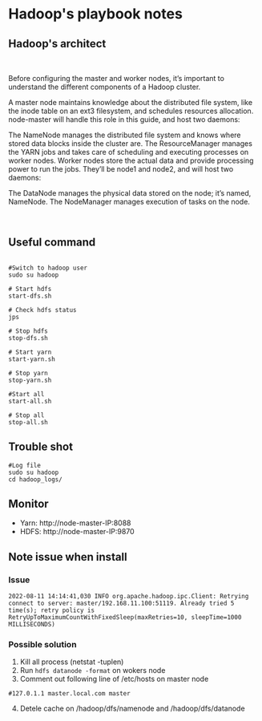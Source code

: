 # Hadoop's playbook notes

## Hadoop's architect

<br>
<p>
Before configuring the master and worker nodes, it’s important to understand the different components of a Hadoop cluster.

A master node maintains knowledge about the distributed file system, like the inode table on an ext3 filesystem, and schedules resources allocation. node-master will handle this role in this guide, and host two daemons:

The NameNode manages the distributed file system and knows where stored data blocks inside the cluster are.
The ResourceManager manages the YARN jobs and takes care of scheduling and executing processes on worker nodes.
Worker nodes store the actual data and provide processing power to run the jobs. They’ll be node1 and node2, and will host two daemons:

The DataNode manages the physical data stored on the node; it’s named, NameNode.
The NodeManager manages execution of tasks on the node.
</p>
<br>


## Useful command

```

#Switch to hadoop user
sudo su hadoop

# Start hdfs
start-dfs.sh

# Check hdfs status
jps

# Stop hdfs
stop-dfs.sh

# Start yarn
start-yarn.sh

# Stop yarn
stop-yarn.sh

#Start all
start-all.sh

# Stop all
stop-all.sh

```

## Trouble shot

```
#Log file
sudo su hadoop
cd hadoop_logs/
```


## Monitor
- Yarn: http://node-master-IP:8088
- HDFS: http://node-master-IP:9870


## Note issue when install 

### Issue

```
2022-08-11 14:14:41,030 INFO org.apache.hadoop.ipc.Client: Retrying connect to server: master/192.168.11.100:51119. Already tried 5 time(s); retry policy is RetryUpToMaximumCountWithFixedSleep(maxRetries=10, sleepTime=1000 MILLISECONDS)
```

### Possible solution
1. Kill all process (netstat -tuplen)
2. Run `hdfs datanode -format` on wokers node
3. Comment out following line of /etc/hosts on master node
```
#127.0.1.1 master.local.com master
```
4. Detele cache on /hadoop/dfs/namenode and /hadoop/dfs/datanode
